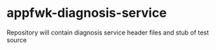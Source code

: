 # appfwk-diagnosis-service
Repository will contain diagnosis service header files and stub of test source
